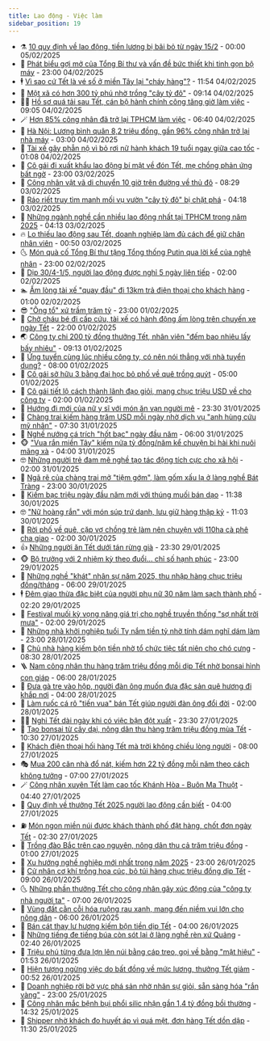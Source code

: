 ```yaml
---
title: Lao động - Việc làm
sidebar_position: 19
---
```


<!-- dantri-lao-dong-viec-lam:START -->
- ⚗️ [10 quy định về lao động, tiền lương bị bãi bỏ từ ngày 15/2](https://dantri.com.vn/lao-dong-viec-lam/10-quy-dinh-ve-lao-dong-tien-luong-bi-bai-bo-tu-ngay-152-20250203100834481.htm) - 00:00 05/02/2025
- 🙉 [Phát biểu gợi mở của Tổng Bí thư và vấn đề bức thiết khi tinh gọn bộ máy](https://dantri.com.vn/lao-dong-viec-lam/phat-bieu-goi-mo-cua-tong-bi-thu-va-van-de-buc-thiet-khi-tinh-gon-bo-may-20250204192512428.htm) - 23:00 04/02/2025
- 🕴 [Vì sao cứ Tết là vé số ở miền Tây lại &quot;cháy hàng&quot;?](https://dantri.com.vn/lao-dong-viec-lam/vi-sao-cu-tet-la-ve-so-o-mien-tay-lai-chay-hang-20250204170059840.htm) - 11:54 04/02/2025
- 🧐 [Một xã có hơn 300 tỷ phú nhờ trồng &quot;cây tỷ đô&quot;](https://dantri.com.vn/lao-dong-viec-lam/mot-xa-co-hon-300-ty-phu-nho-trong-cay-ty-do-20250204155633270.htm) - 09:14 04/02/2025
- 🧑‍💻 [Hồ sơ quá tải sau Tết, cán bộ hành chính công tăng giờ làm việc](https://dantri.com.vn/lao-dong-viec-lam/ho-so-qua-tai-sau-tet-can-bo-hanh-chinh-cong-tang-gio-lam-viec-20250204143518955.htm) - 09:05 04/02/2025
- 🪄 [Hơn 85% công nhân đã trở lại TPHCM làm việc](https://dantri.com.vn/lao-dong-viec-lam/hon-85-cong-nhan-da-tro-lai-tphcm-lam-viec-20250204120828871.htm) - 06:40 04/02/2025
- 🦣 [Hà Nội: Lương bình quân 8,2 triệu đồng, gần 96% công nhân trở lại nhà máy](https://dantri.com.vn/lao-dong-viec-lam/ha-noi-luong-binh-quan-82-trieu-dong-gan-96-cong-nhan-tro-lai-nha-may-20250204095037017.htm) - 03:00 04/02/2025
- 🎡 [Tài xế gây phẫn nộ vì bỏ rơi nữ hành khách 19 tuổi ngay giữa cao tốc](https://dantri.com.vn/lao-dong-viec-lam/tai-xe-gay-phan-no-vi-bo-roi-nu-hanh-khach-19-tuoi-ngay-giua-cao-toc-20250203153050723.htm) - 01:08 04/02/2025
- 🦍 [Cô gái đi xuất khẩu lao động bí mật về đón Tết, mẹ chồng phản ứng bất ngờ](https://dantri.com.vn/lao-dong-viec-lam/co-gai-di-xuat-khau-lao-dong-bi-mat-ve-don-tet-me-chong-phan-ung-bat-ngo-20250203222552404.htm) - 23:00 03/02/2025
- 🫶 [Công nhân vật vã di chuyển 10 giờ trên đường về thủ đô](https://dantri.com.vn/lao-dong-viec-lam/cong-nhan-vat-va-di-chuyen-10-gio-tren-duong-ve-thu-do-20250203113914715.htm) - 08:29 03/02/2025
- 🥸 [Ráo riết truy tìm manh mối vụ vườn &quot;cây tỷ đô&quot; bị chặt phá](https://dantri.com.vn/lao-dong-viec-lam/rao-riet-truy-tim-manh-moi-vu-vuon-cay-ty-do-bi-chat-pha-20250203110350740.htm) - 04:18 03/02/2025
- 🎡 [Những ngành nghề cần nhiều lao động nhất tại TPHCM trong năm 2025](https://dantri.com.vn/lao-dong-viec-lam/nhung-nganh-nghe-can-nhieu-lao-dong-nhat-tai-tphcm-trong-nam-2025-20250202190505026.htm) - 04:13 03/02/2025
- 🔥 [Lo thiếu lao động sau Tết, doanh nghiệp làm đủ cách để giữ chân nhân viên](https://dantri.com.vn/lao-dong-viec-lam/lo-thieu-lao-dong-sau-tet-doanh-nghiep-lam-du-cach-de-giu-chan-nhan-vien-20250128105307925.htm) - 00:50 03/02/2025
- 🌜 [Món quà cố Tổng Bí thư tặng Tổng thống Putin qua lời kể của nghệ nhân](https://dantri.com.vn/lao-dong-viec-lam/mon-qua-co-tong-bi-thu-tang-tong-thong-putin-qua-loi-ke-cua-nghe-nhan-20250127215545809.htm) - 23:00 02/02/2025
- 🤭 [Dịp 30/4-1/5, người lao động được nghỉ 5 ngày liên tiếp](https://dantri.com.vn/lao-dong-viec-lam/dip-304-15-nguoi-lao-dong-duoc-nghi-5-ngay-lien-tiep-20250201090021652.htm) - 02:00 02/02/2025
- 🏊 [Ấm lòng tài xế &quot;quay đầu&quot; đi 13km trả điện thoại cho khách hàng](https://dantri.com.vn/lao-dong-viec-lam/am-long-tai-xe-quay-dau-di-13km-tra-dien-thoai-cho-khach-hang-20250201210704958.htm) - 01:00 02/02/2025
- 😎 [&quot;Ông tổ&quot; xứ trầm trăm tỷ](https://dantri.com.vn/lao-dong-viec-lam/ong-to-xu-tram-tram-ty-20250111225333813.htm) - 23:00 01/02/2025
- 🤖 [Chở cháu bé đi cấp cứu, tài xế có hành động ấm lòng trên chuyến xe ngày Tết](https://dantri.com.vn/lao-dong-viec-lam/cho-chau-be-di-cap-cuu-tai-xe-co-hanh-dong-am-long-tren-chuyen-xe-ngay-tet-20250201192239275.htm) - 22:00 01/02/2025
- 🌏 [Công ty chi 200 tỷ đồng thưởng Tết, nhân viên &quot;đếm bao nhiêu lấy bấy nhiêu&quot;](https://dantri.com.vn/lao-dong-viec-lam/cong-ty-chi-200-ty-dong-thuong-tet-nhan-vien-dem-bao-nhieu-lay-bay-nhieu-20250201151017032.htm) - 09:13 01/02/2025
- 🦏 [Ứng tuyển cùng lúc nhiều công ty, có nên nói thẳng với nhà tuyển dụng?](https://dantri.com.vn/lao-dong-viec-lam/ung-tuyen-cung-luc-nhieu-cong-ty-co-nen-noi-thang-voi-nha-tuyen-dung-20250123155310722.htm) - 08:00 01/02/2025
- 🤔 [Cô gái sở hữu 3 bằng đại học bỏ phố về quê trồng quýt](https://dantri.com.vn/lao-dong-viec-lam/co-gai-so-huu-3-bang-dai-hoc-bo-pho-ve-que-trong-quyt-20250201065520770.htm) - 05:00 01/02/2025
- 🌮 [Cô gái tiết lộ cách thành lãnh đạo giỏi, mang chục triệu USD về cho công ty](https://dantri.com.vn/lao-dong-viec-lam/co-gai-tiet-lo-cach-thanh-lanh-dao-gioi-mang-chuc-trieu-usd-ve-cho-cong-ty-20250123162127653.htm) - 02:00 01/02/2025
- 💪 [Hướng đi mới của nữ y sĩ với món ăn vạn người mê](https://dantri.com.vn/lao-dong-viec-lam/huong-di-moi-cua-nu-y-si-voi-mon-an-van-nguoi-me-20250121155053933.htm) - 23:30 31/01/2025
- 💪 [Chàng trai kiếm hàng trăm USD mỗi ngày nhờ dịch vụ &quot;anh hùng cứu mỹ nhân&quot;](https://dantri.com.vn/lao-dong-viec-lam/chang-trai-kiem-hang-tram-usd-moi-ngay-nho-dich-vu-anh-hung-cuu-my-nhan-20250130151213847.htm) - 07:30 31/01/2025
- 🦒 [Nghề nướng cá trích &quot;hốt bạc&quot; ngày đầu năm](https://dantri.com.vn/lao-dong-viec-lam/nghe-nuong-ca-trich-hot-bac-ngay-dau-nam-20250130090554087.htm) - 06:00 31/01/2025
- 🐵 [&quot;Vua rắn miền Tây&quot; kiếm nửa tỷ đồng/năm kể chuyện bi hài khi nuôi mãng xà](https://dantri.com.vn/lao-dong-viec-lam/vua-ran-mien-tay-kiem-nua-ty-dongnam-ke-chuyen-bi-hai-khi-nuoi-mang-xa-20250128103214105.htm) - 04:00 31/01/2025
- 🤓 [Những người trẻ đam mê nghề tạo tác động tích cực cho xã hội](https://dantri.com.vn/lao-dong-viec-lam/nhung-nguoi-tre-dam-me-nghe-tao-tac-dong-tich-cuc-cho-xa-hoi-20250121104231206.htm) - 02:00 31/01/2025
- 🧐 [Ngã rẽ của chàng trai mở &quot;tiệm gớm&quot;, làm gốm xấu lạ ở làng nghề Bát Tràng](https://dantri.com.vn/lao-dong-viec-lam/nga-re-cua-chang-trai-mo-tiem-gom-lam-gom-xau-la-o-lang-nghe-bat-trang-20250117165837296.htm) - 23:00 30/01/2025
- 💪 [Kiếm bạc triệu ngày đầu năm mới với thúng muối bán dạo](https://dantri.com.vn/lao-dong-viec-lam/kiem-bac-trieu-ngay-dau-nam-moi-voi-thung-muoi-ban-dao-20250130102808938.htm) - 11:38 30/01/2025
- 🤓 [&quot;Nữ hoàng rắn&quot; với món súp trứ danh, lưu giữ hàng thập kỷ](https://dantri.com.vn/lao-dong-viec-lam/nu-hoang-ran-voi-mon-sup-tru-danh-luu-giu-hang-thap-ky-20250130154416533.htm) - 11:03 30/01/2025
- 💯 [Rời phố về quê, cặp vợ chồng trẻ làm nên chuyện với 110ha cà phê cha giao](https://dantri.com.vn/lao-dong-viec-lam/roi-pho-ve-que-cap-vo-chong-tre-lam-nen-chuyen-voi-110ha-ca-phe-cha-giao-20250125154633768.htm) - 02:00 30/01/2025
- 👍 [Những người ăn Tết dưới tán rừng già](https://dantri.com.vn/lao-dong-viec-lam/nhung-nguoi-an-tet-duoi-tan-rung-gia-20250125174351231.htm) - 23:30 29/01/2025
- 🐵 [Bộ trưởng với 2 nhiệm kỳ theo đuổi… chỉ số hạnh phúc](https://dantri.com.vn/an-sinh/bo-truong-voi-2-nhiem-ky-theo-duoi-chi-so-hanh-phuc-20250127151347380.htm) - 23:00 29/01/2025
- 💂 [Những nghề &quot;khát&quot; nhân sự năm 2025, thu nhập hàng chục triệu đồng/tháng](https://dantri.com.vn/lao-dong-viec-lam/nhung-nghe-khat-nhan-su-nam-2025-thu-nhap-hang-chuc-trieu-dongthang-20250122135134999.htm) - 06:00 29/01/2025
- 🕴 [Đêm giao thừa đặc biệt của người phụ nữ 30 năm làm sạch thành phố](https://dantri.com.vn/lao-dong-viec-lam/dem-giao-thua-dac-biet-cua-nguoi-phu-nu-30-nam-lam-sach-thanh-pho-20250129012821041.htm) - 02:20 29/01/2025
- 👀 [Festival muối kỳ vọng nâng giá trị cho nghề truyền thống &quot;sợ nhất trời mưa&quot;](https://dantri.com.vn/lao-dong-viec-lam/festival-muoi-ky-vong-nang-gia-tri-cho-nghe-truyen-thong-so-nhat-troi-mua-20250126111839313.htm) - 02:00 29/01/2025
- 🦄 [Những nhà khởi nghiệp tuổi Tỵ nắm tiền tỷ nhờ tính dám nghĩ dám làm](https://dantri.com.vn/lao-dong-viec-lam/nhung-nha-khoi-nghiep-tuoi-ty-nam-tien-ty-nho-tinh-dam-nghi-dam-lam-20250122140022077.htm) - 23:00 28/01/2025
- 🔭 [Chủ nhà hàng kiếm bộn tiền nhờ tổ chức tiệc tất niên cho chó cưng](https://dantri.com.vn/lao-dong-viec-lam/chu-nha-hang-kiem-bon-tien-nho-to-chuc-tiec-tat-nien-cho-cho-cung-20250127190030491.htm) - 08:30 28/01/2025
- 🪜 [Nam công nhân thu hàng trăm triệu đồng mỗi dịp Tết nhờ bonsai hình con giáp](https://dantri.com.vn/lao-dong-viec-lam/nam-cong-nhan-thu-hang-tram-trieu-dong-moi-dip-tet-nho-bonsai-hinh-con-giap-20250122134119008.htm) - 06:00 28/01/2025
- 🌊 [Đưa gà tre vào hộp, người đàn ông muốn đưa đặc sản quê hương đi khắp nơi](https://dantri.com.vn/lao-dong-viec-lam/dua-ga-tre-vao-hop-nguoi-dan-ong-muon-dua-dac-san-que-huong-di-khap-noi-20250126162202811.htm) - 04:00 28/01/2025
- 💯 [Làm ruốc cá rô &quot;tiến vua&quot; bán Tết giúp người đàn ông đổi đời](https://dantri.com.vn/lao-dong-viec-lam/lam-ruoc-ca-ro-tien-vua-ban-tet-giup-nguoi-dan-ong-doi-doi-20250126110052133.htm) - 02:00 28/01/2025
- 👨‍🏫 [Nghỉ Tết dài ngày khi có việc bận đột xuất](https://dantri.com.vn/lao-dong-viec-lam/nghi-tet-dai-ngay-khi-co-viec-ban-dot-xuat-20250125093044700.htm) - 23:30 27/01/2025
- 🙉 [Tạo bonsai từ cây dại, nông dân thu hàng trăm triệu đồng mùa Tết](https://dantri.com.vn/lao-dong-viec-lam/tao-bonsai-tu-cay-dai-nong-dan-thu-hang-tram-trieu-dong-mua-tet-20250127125650074.htm) - 10:30 27/01/2025
- 🦄 [Khách điện thoại hối hàng Tết mà trời không chiều lòng người](https://dantri.com.vn/lao-dong-viec-lam/khach-dien-thoai-hoi-hang-tet-ma-troi-khong-chieu-long-nguoi-20250125073915005.htm) - 08:00 27/01/2025
- 🎭 [Mua 200 căn nhà đổ nát, kiếm hơn 22 tỷ đồng mỗi năm theo cách không tưởng](https://dantri.com.vn/lao-dong-viec-lam/mua-200-can-nha-do-nat-kiem-hon-22-ty-dong-moi-nam-theo-cach-khong-tuong-20250125231816395.htm) - 07:00 27/01/2025
- 🪄 [Công nhân xuyên Tết làm cao tốc Khánh Hòa - Buôn Ma Thuột](https://dantri.com.vn/lao-dong-viec-lam/cong-nhan-xuyen-tet-lam-cao-toc-khanh-hoa-buon-ma-thuot-20250127094007850.htm) - 04:40 27/01/2025
- 🌁 [Quy định về thưởng Tết 2025 người lao động cần biết](https://dantri.com.vn/lao-dong-viec-lam/quy-dinh-ve-thuong-tet-2025-nguoi-lao-dong-can-biet-20250123122315862.htm) - 04:00 27/01/2025
- ⛽️ [Món ngon miền núi được khách thành phố đặt hàng, chốt đơn ngày Tết](https://dantri.com.vn/lao-dong-viec-lam/mon-ngon-mien-nui-duoc-khach-thanh-pho-dat-hang-chot-don-ngay-tet-20250125094143293.htm) - 02:30 27/01/2025
- 🤩 [Trồng đào Bắc trên cao nguyên, nông dân thu cả trăm triệu đồng](https://dantri.com.vn/lao-dong-viec-lam/trong-dao-bac-tren-cao-nguyen-nong-dan-thu-ca-tram-trieu-dong-20250125130504864.htm) - 01:00 27/01/2025
- 🌝 [Xu hướng nghề nghiệp mới nhất trong năm 2025](https://dantri.com.vn/lao-dong-viec-lam/xu-huong-nghe-nghiep-moi-nhat-trong-nam-2025-20250122194612358.htm) - 23:00 26/01/2025
- 🤗 [Cử nhân cơ khí trồng hoa cúc, bỏ túi hàng chục triệu đồng dịp Tết](https://dantri.com.vn/lao-dong-viec-lam/cu-nhan-co-khi-trong-hoa-cuc-bo-tui-hang-chuc-trieu-dong-dip-tet-20250125153731194.htm) - 09:00 26/01/2025
- 🌜 [Những phần thưởng Tết cho công nhân gây xúc động của &quot;công ty nhà người ta&quot;](https://dantri.com.vn/lao-dong-viec-lam/nhung-phan-thuong-tet-cho-cong-nhan-gay-xuc-dong-cua-cong-ty-nha-nguoi-ta-20250125225610769.htm) - 07:00 26/01/2025
- 👀 [Vùng đất cằn cỗi hóa ruộng rau xanh, mang đến niềm vui lớn cho nông dân](https://dantri.com.vn/lao-dong-viec-lam/vung-dat-can-coi-hoa-ruong-rau-xanh-mang-den-niem-vui-lon-cho-nong-dan-20250124164428178.htm) - 06:00 26/01/2025
- 🫣 [Bán cát thay lư hương kiếm bộn tiền dịp Tết](https://dantri.com.vn/lao-dong-viec-lam/ban-cat-thay-lu-huong-kiem-bon-tien-dip-tet-20250125075105291.htm) - 04:00 26/01/2025
- 🧠 [Những tiếng đe tiếng búa còn sót lại ở làng nghề rèn xứ Quảng](https://dantri.com.vn/lao-dong-viec-lam/nhung-tieng-de-tieng-bua-con-sot-lai-o-lang-nghe-ren-xu-quang-20250122141558581.htm) - 02:40 26/01/2025
- 🎊 [Triệu phú từng đưa lợn lên núi bằng cáp treo, gọi về bằng &quot;mật hiệu&quot;](https://dantri.com.vn/lao-dong-viec-lam/trieu-phu-tung-dua-lon-len-nui-bang-cap-treo-goi-ve-bang-mat-hieu-20250123140159607.htm) - 01:53 26/01/2025
- 🧰 [Hiện tượng ngừng việc do bất đồng về mức lương, thưởng Tết giảm](https://dantri.com.vn/lao-dong-viec-lam/hien-tuong-ngung-viec-do-bat-dong-ve-muc-luong-thuong-tet-giam-20250125222308720.htm) - 00:52 26/01/2025
- 🐘 [Doanh nghiệp rời bờ vực phá sản nhờ nhân sự giỏi, sẵn sàng hóa &quot;rắn vàng&quot;](https://dantri.com.vn/lao-dong-viec-lam/doanh-nghiep-roi-bo-vuc-pha-san-nho-nhan-su-gioi-san-sang-hoa-ran-vang-20250123112232850.htm) - 23:00 25/01/2025
- 🥳 [Công nhân mắc bệnh bụi phổi silic nhận gần 1,4 tỷ đồng bồi thường](https://dantri.com.vn/lao-dong-viec-lam/cong-nhan-mac-benh-bui-phoi-silic-nhan-gan-14-ty-dong-boi-thuong-20250125205628593.htm) - 14:32 25/01/2025
- 🐎 [Shipper nhờ khách đo huyết áp vì quá mệt, đơn hàng Tết dồn dập](https://dantri.com.vn/lao-dong-viec-lam/shipper-nho-khach-do-huyet-ap-vi-qua-met-don-hang-tet-don-dap-20250125174232662.htm) - 11:30 25/01/2025<!-- dantri-lao-dong-viec-lam:END -->
